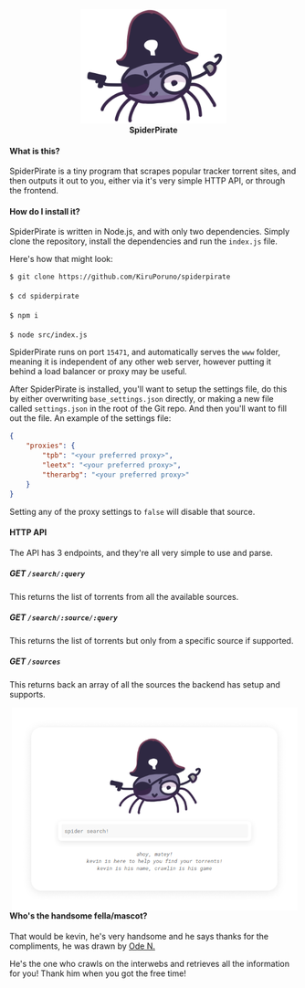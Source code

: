 <p align="center">
	<img src="www/logo.png" width="256px" title="kevin looking the best he's ever looked"><br>
	<strong>SpiderPirate</strong>
</p>

#### What is this?

SpiderPirate is a tiny program that scrapes popular tracker torrent
sites, and then outputs it out to you, either via it's very simple HTTP
API, or through the frontend.

#### How do I install it?

SpiderPirate is written in Node.js, and with only two dependencies.
Simply clone the repository, install the dependencies and run the
`index.js` file.

Here's how that might look:

```sh
$ git clone https://github.com/KiruPoruno/spiderpirate

$ cd spiderpirate

$ npm i

$ node src/index.js
```

SpiderPirate runs on port `15471`, and automatically serves the `www`
folder, meaning it is independent of any other web server, however
putting it behind a load balancer or proxy may be useful.

After SpiderPirate is installed, you'll want to setup the settings file,
do this by either overwriting `base_settings.json` directly, or making a
new file called `settings.json` in the root of the Git repo. And then
you'll want to fill out the file. An example of the settings file:

```json
{
	"proxies": {
		"tpb": "<your preferred proxy>",
		"leetx": "<your preferred proxy>",
		"therarbg": "<your preferred proxy>"
	}
}
```

Setting any of the proxy settings to `false` will disable that source.

#### HTTP API

The API has 3 endpoints, and they're all very simple to use and parse.

##### GET `/search/:query`

This returns the list of torrents from all the available sources.

##### GET `/search/:source/:query`

This returns the list of torrents but only from a specific source if
supported.

##### GET `/sources`

This returns back an array of all the sources the backend has setup and
supports.

<img align="right" src="www/preview.png" width="500px" title="kevin looking mighty fine">

#### Who's the handsome fella/mascot?

That would be kevin, he's very handsome and he says thanks for the
compliments,  he was drawn by [Ode N.](https://ode-n.carrd.co)

He's the one who crawls on the interwebs and retrieves all the
information for you! Thank him when you got the free time!
